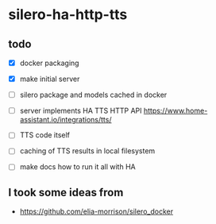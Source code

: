 # silero-ha-http-tts


## todo

- [x] docker packaging
- [x] make initial server
- [ ] silero package and models cached in docker
- [ ] server implements HA TTS HTTP API https://www.home-assistant.io/integrations/tts/
- [ ] TTS code itself
- [ ] caching of TTS results in local filesystem
- [ ] make docs how to run it all with HA



## I took some ideas from

* https://github.com/elia-morrison/silero_docker

